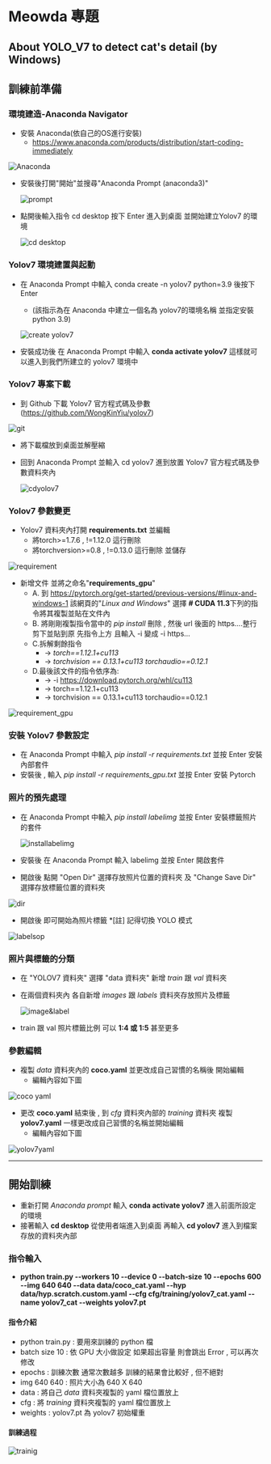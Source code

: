 # Meowda 專題
## About YOLO_V7 to detect cat's detail (by Windows)
## 訓練前準備
### 環境建造-Anaconda Navigator
- 安裝 Anaconda(依自己的OS進行安裝)
    - https://www.anaconda.com/products/distribution/start-coding-immediately
   
![Anaconda](https://github.com/Kate0425/Meowda_yolov7/blob/main/Meowda_Sop_picture/Anaconda.png)


- 安裝後打開"開始"並搜尋"Anaconda Prompt (anaconda3)"
  
   ![prompt](https://github.com/Kate0425/Meowda_yolov7/blob/main/Meowda_Sop_picture/prompt.png)

- 點開後輸入指令 cd desktop 按下 Enter 進入到桌面 並開始建立Yolov7 的環境

  ![cd desktop](https://github.com/Kate0425/Meowda_yolov7/blob/main/Meowda_Sop_picture/cd%20desktop.png)

### Yolov7 環境建置與起動
- 在 Anaconda Prompt 中輸入 conda create -n yolov7 python=3.9 後按下 Enter
    - (該指示為在 Anaconda 中建立一個名為 yolov7的環境名稱 並指定安裝python 3.9)
    
    ![create yolov7](https://github.com/Kate0425/Meowda_yolov7/blob/main/Meowda_Sop_picture/create%20yolov7.png)
- 安裝成功後 在 Anaconda Prompt 中輸入 **conda activate yolov7** 這樣就可以進入到我們所建立的 yolov7 環境中
### Yolov7 專案下載
- 到 Github 下載 Yolov7 官方程式碼及參數
(https://github.com/WongKinYiu/yolov7)

![git](https://github.com/Kate0425/Meowda_yolov7/blob/main/Meowda_Sop_picture/git.png)

- 將下載檔放到桌面並解壓縮 
- 回到 Anaconda Prompt 並輸入 cd yolov7 進到放置 Yolov7 官方程式碼及參數資料夾內

  ![cdyolov7](https://github.com/Kate0425/Meowda_yolov7/blob/main/Meowda_Sop_picture/cd%20yolov7.png)

### Yolov7 參數變更
- Yolov7 資料夾內打開 **requirements.txt** 並編輯
  - 將torch>=1.7.6 , !=1.12.0 這行刪除
  - 將torchversion>=0.8 , !=0.13.0 這行刪除 並儲存
 
![requirement](https://github.com/Kate0425/Meowda_yolov7/blob/main/Meowda_Sop_picture/requirement.png)
  
- 新增文件 並將之命名"**requirements_gpu**"
  - A. 到 https://pytorch.org/get-started/previous-versions/#linux-and-windows-1 該網頁的"_Linux and Windows_" 選擇 **# CUDA 11.3**下列的指令將其複製並貼在文件內
  -  B. 將剛剛複製指令當中的 _pip install_ 刪除 , 然後 url 後面的 https....整行剪下並貼到原 先指令上方 且輸入 -i 變成 -i https...
  -  C.拆解剩餘指令
     - -> _torch==1.12.1+cu113_ 
     - -> _torchvision == 0.13.1+cu113 torchaudio==0.12.1_
   - D.最後該文件的指令依序為:
     - -> -i https://download.pytorch.org/whl/cu113
     - ->  torch==1.12.1+cu113
     - ->  torchvision == 0.13.1+cu113 torchaudio==0.12.1
    
![requirement_gpu](https://github.com/Kate0425/Meowda_yolov7/blob/main/Meowda_Sop_picture/requirements_gpu.png)
  
### 安裝 Yolov7 參數設定 
- 在 Anaconda Prompt 中輸入 _pip install -r requirements.txt_ 並按 Enter 安裝內部套件
- 安裝後 , 輸入 _pip install -r requirements_gpu.txt_ 並按 Enter 安裝 Pytorch
### 照片的預先處理
- 在 Anaconda Prompt 中輸入 _pip install labelimg_ 並按 Enter 安裝標籤照片的套件

  ![installabelimg](https://github.com/Kate0425/Meowda_yolov7/blob/main/Meowda_Sop_picture/install%20labelimg.png)

- 安裝後 在 Anaconda Prompt 輸入 labelimg 並按 Enter 開啟套件
- 開啟後 點開 "Open Dir" 選擇存放照片位置的資料夾 及 "Change Save Dir" 選擇存放標籤位置的資料夾

![dir](https://github.com/Kate0425/Meowda_yolov7/blob/main/Meowda_Sop_picture/open%20dir.png)

- 開啟後 即可開始為照片標籤  *[註] 記得切換 YOLO 模式

![labelsop](https://github.com/Kate0425/Meowda_yolov7/blob/main/Meowda_Sop_picture/label%20sop.png)
  

### 照片與標籤的分類
- 在 "YOLOV7 資料夾" 選擇 "data 資料夾" 新增 *train* 跟 *val* 資料夾
- 在兩個資料夾內 各自新增 _images_ 跟 _labels_ 資料夾存放照片及標籤

  ![image&label](https://github.com/Kate0425/Meowda_yolov7/blob/main/Meowda_Sop_picture/image%26labels.png)

- train 跟 val 照片標籤比例 可以 **1:4 或 1:5** 甚至更多
### 參數編輯
- 複製 _data_ 資料夾內的 **coco.yaml** 並更改成自己習慣的名稱後 開始編輯
  - 編輯內容如下圖
  
![coco yaml](https://github.com/Kate0425/Meowda_yolov7/blob/main/Meowda_Sop_picture/coco%20yaml.png)

- 更改 **coco.yaml** 結束後 , 到 _cfg_ 資料夾內部的 _training_ 資料夾 複製 **yolov7.yaml** 一樣更改成自己習慣的名稱並開始編輯
  - 編輯內容如下圖
  
![yolov7yaml](https://github.com/Kate0425/Meowda_yolov7/blob/main/Meowda_Sop_picture/yolov7%20yaml.png)

***
## 開始訓練

- 重新打開 _Anaconda prompt_ 輸入 **conda activate yolov7** 進入前面所設定的環境 
- 接著輸入 **cd desktop** 從使用者端進入到桌面 再輸入 **cd yolov7** 進入到檔案存放的資料夾內部
### 指令輸入
- **python train.py --workers 10 --device 0 --batch-size 10 --epochs 600 --img 640 640 --data data/coco_cat.yaml --hyp data/hyp.scratch.custom.yaml --cfg cfg/training/yolov7_cat.yaml --name yolov7_cat --weights yolov7.pt**

#### 指令介紹
- python train.py : 要用來訓練的 python 檔
- batch size 10 : 依 GPU 大小做設定 如果超出容量 則會跳出 Error , 可以再次修改
- epochs : 訓練次數 通常次數越多 訓練的結果會比較好 , 但不絕對
- img 640 640 : 照片大小為 640 X 640
- data : 將自己 _data_ 資料夾複製的 yaml 檔位置放上
- cfg : 將 _training_ 資料夾複製的 yaml 檔位置放上
- weights : yolov7.pt 為 yolov7 初始權重

#### 訓練過程

![trainig](https://github.com/Kate0425/Meowda_yolov7/blob/main/Meowda_Sop_picture/training.png)



